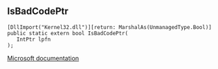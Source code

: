 ## IsBadCodePtr

```
[DllImport("Kernel32.dll")][return: MarshalAs(UnmanagedType.Bool)]
public static extern bool IsBadCodePtr(
   IntPtr lpfn
);
```

[Microsoft documentation](https://docs.microsoft.com/en-us/windows/win32/api/memoryapi/nf-memoryapi-isbadcodeptr)
